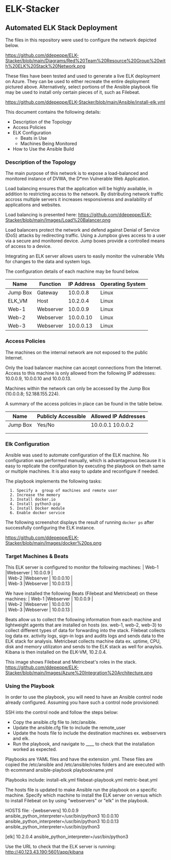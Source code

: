 # ELK-Stacker
## Automated ELK Stack Deployment

The files in this repository were used to configure the network depicted below.

https://github.com/ddepeppe/ELK-Stacker/blob/main/Diagrams/Red%20Team%20Resource%20Group%20with%20ELK%20Stack%20Network.png

These files have been tested and used to generate a live ELK deployment on Azure. They can be used to either recreate the entire deployment pictured above. Alternatively, select portions of the Ansible playbook file may be used to install only certain pieces of it, such as Filebeat.

  https://github.com/ddepeppe/ELK-Stacker/blob/main/Ansible/install-elk.yml

This document contains the following details:
- Description of the Topology
- Access Policies
- ELK Configuration
  - Beats in Use
  - Machines Being Monitored
- How to Use the Ansible Build


### Description of the Topology

The main purpose of this network is to expose a load-balanced and monitored instance of DVWA, the D*mn Vulnerable Web Application.   

Load balancing ensures that the application will be highly available, in addition to restricting access to the network.  By distributing network traffic accross 
multiple servers it increases responsivenss and availability of applications and websites.

Load balancing is presented here: https://github.com/ddepeppe/ELK-Stacker/blob/main/Images/Load%20Balancer.png

Load balancers protect the network and defend against Denial of Service (DoS) attacks by redirecting traffic.  Using a Jumpbox gives access to a user via a secure and 
monitored device.  Jump boxes provide a controlled means of access to a device.  

Integrating an ELK server allows users to easily monitor the vulnerable VMs for changes to the data and system logs. 

The configuration details of each machine may be found below.

| Name     | Function | IP Address | Operating System |
|----------|----------|------------|------------------|
| Jump Box | Gateway  | 10.0.0.8   |     Linux        |
| ELK_VM   | Host     | 10.2.0.4   |     Linux        |  
| Web-1    |Webserver | 10.0.0.9   |     Linux        |
| Web-2    |Webserver | 10.0.0.10  |     Linux        |
| Web-3    |Webserver | 10.0.0.13  |     Linux        |

### Access Policies

The machines on the internal network are not exposed to the public Internet. 

Only the load balancer machine can accept connections from the Internet. Access to this machine is only allowed from the following IP addresses: 10.0.0.9, 10.0.0.10 and 10.0.0.13.

Machines within the network can only be accessed by the Jump Box (10.0.0.8; 52.188.155.224).

A summary of the access policies in place can be found in the table below.

| Name     | Publicly Accessible | Allowed IP Addresses |
|----------|---------------------|----------------------|
| Jump Box | Yes/No              | 10.0.0.1 10.0.0.2    |
|          |                     |                      |
|          |                     |                      |

### Elk Configuration

Ansible was used to automate configuration of the ELK machine. No configuration was performed manually, which is advantageous because it is easy to replicate the conifguration by executing the playbook on theh same or multiple machines.  It is also easy to update and reconfigure if needed.

The playbook implements the following tasks:

      1. Specify a  group of machines and remote user
      2. Increase the memory
      3. Install docker.io
      4. Install python3-pip
      5. Install Docker module
      6. Enable docker service
           
The following screenshot displays the result of running `docker ps` after successfully configuring the ELK instance.

https://github.com/ddepeppe/ELK-Stacker/blob/main/Images/docker%20ps.png

### Target Machines & Beats
This ELK server is configured to monitor the following machines: 
| Web-1    |Webserver | 10.0.0.9   |    
| Web-2    |Webserver | 10.0.0.10  |    
| Web-3    |Webserver | 10.0.0.13  |   

We have installed the following Beats (Filebeat and Metricbeat) on these machines: 
| Web-1    |Webserver | 10.0.0.9   |    
| Web-2    |Webserver | 10.0.0.10  |    
| Web-3    |Webserver | 10.0.0.13  |   

Beats allow us to collect the following information from each machine and lightweight agents that are installed on hosts (ex. web-1, web-2, web-3) to collect different types of data for forwarding into the stack. Filebeat collects log data ex. activity logs, sign-in logs and audits logs and sends data to the ELK stack for analysis.  Metricbeat collects machine data ex. uptime, CPU, disk and memory utilizaton and sends to the ELK stack as well for anaylsis. Kibana is then installed on the ELK-VM, 10.2.0.4.

This image shows Filebeat and Metricbeat's roles in the stack. https://github.com/ddepeppe/ELK-Stacker/blob/main/Images/Azure%20Integration%20Architecture.png

### Using the Playbook
In order to use the playbook, you will need to have an Ansible control node already configured. Assuming you have such a control node provisioned: 

SSH into the control node and follow the steps below:
- Copy the ansible.cfg file to /etc/ansible.
- Update the ansible.cfg file to include the remote_user 
- Update the hosts file to include the destination machines ex. webservers and elk.
- Run the playbook, and navigate to ____ to check that the installation worked as expected.

Playbooks are YAML files and have the extension .yml.  These files are copied the /etc/ansible and /etc/ansible/roles folders and are executed with th ecommand ansible-playbook playbookname.yml


Playbooks include:
install-elk.yml
filebeat-playbook.yml
metric-beat.yml

The hosts file is updated to make Ansible run the playbook on a specific machine. Specify which machine to install the ELK server on versus which to install Filebeat on by using "webservers" or "elk" in the playbook. 
 
 HOSTS file: 
-[webservers]
10.0.0.9 ansible_python_interpreter=/usr/bin/python3
10.0.0.10 ansible_python_interpreter=/usr/bin/python3
10.0.0.13 ansible_python_interpreter=/usr/bin/python3

[elk]
10.2.0.4 ansible_python_interpreter=/usr/bin/python3


Use the URL to check that the ELK server is running: http://40.123.43.190:5601/app/kibana

